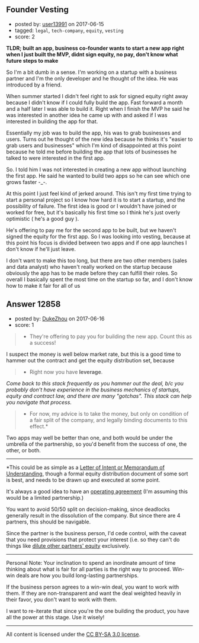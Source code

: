 ## Founder Vesting

- posted by: [user13991](https://stackexchange.com/users/11126312/user13991) on 2017-06-15
- tagged: `legal`, `tech-company`, `equity`, `vesting`
- score: 2

**TLDR; built an app, business co-founder wants to start a new app right when I just built the MVP, didnt sign equity, no pay, don't know what future steps to make**

So I'm a bit dumb in a sense. I'm working on a startup with a business partner and I'm the only developer and he thought of the idea. He was introduced by a friend. 

When summer started I didn't feel right to ask for signed equity right away because I didn't know if I could fully build the app. Fast forward a month and a half later I was able to build it. Right when I finish the MVP he said he was interested in another idea he came up with and asked if I was interested in building the app for that. 

Essentially my job was to build the app, his was to grab businesses and users. Turns out he thought of the new idea because he thinks it's "easier to grab users and businesses" which I'm kind of disappointed at this point because he told me before building the app that lots of businesses he talked to were interested in the first app.



So. I told him I was not interested in creating a new app without launching the first app. He said he wanted to build two apps so he can see which one grows faster -_-. 

At this point I just feel kind of jerked around. This isn't my first time trying to start a personal project so I know how hard it is to start a startup, and the possibility of failure. The first idea is good or I wouldn't have joined or worked for free, but it's basically his first time so I think he's just overly optimistic ( he's a good guy ). 

He's offering to pay me for the second app to be built, but we haven't signed the equity for the first app. So I was looking into vesting, because at this point his focus is divided between two apps and if one app launches I don't know if he'll just leave. 

I don't want to make this too long, but there are two other members (sales and data analyst) who haven't really worked on the startup because obviously the app has to be made before they can fulfill their roles. So overall I basically spent the most time on the startup so far, and I don't know how to make it fair for all of us

 








## Answer 12858

- posted by: [DukeZhou](https://stackexchange.com/users/4146639/dukezhou) on 2017-06-16
- score: 1

<blockquote>
  <ul>
  <li>They're offering to pay you for building the new app.  Count this as a success!  </li>
  </ul>
</blockquote>

<p>I suspect the money is well below market rate, but this is a good time to hammer out the contract and get the equity distribution set, because</p>

<blockquote>
  <ul>
  <li>Right now you have <strong>leverage</strong>.</li>
  </ul>
</blockquote>

<p><em>Come back to this stack frequently as you hammer out the deal, b/c you probably don't have experience in the business mechanics of startups, equity and contract law, and there are many "gotchas".  This stack can help you navigate that process.</em></p>

<blockquote>
  <ul>
  <li>For now, my advice is to take the money, but only on condition of a fair split of the company, and legally binding documents to this effect.*</li>
  </ul>
</blockquote>

<p>Two apps may well be better than one, and both would be under the umbrella of the partnership, so you'd benefit from the success of one, the other, or both.</p>

<hr>

<p>*This could be as simple as a <a href="https://en.wikipedia.org/wiki/Letter_of_intent" rel="nofollow noreferrer">Letter of Intent or Memorandum of Understanding</a>, though a formal equity distribution document of some sort is best, and needs to be drawn up and executed at some point.</p>

<p>It's always a good idea to have an <a href="https://en.wikipedia.org/wiki/Operating_agreement" rel="nofollow noreferrer">operating agreement</a> (I'm assuming this would be a limited partnership.)</p>

<p>You want to avoid 50/50 split on decision-making, since deadlocks generally result in the dissolution of the company. But since there are 4 partners, this should be navigable.  </p>

<p>Since the partner is the business person, I'd cede control, with the caveat that you need provisions that protect your interest (i.e. so they can't do things like <a href="http://www.investopedia.com/terms/d/dilution.asp" rel="nofollow noreferrer">dilute other partners' equity</a> exclusively. </p>

<hr>

<p>Personal Note:  Your inclination to spend an inordinate amount of time thinking about what is fair for all parties is the right way to proceed.  Win-win deals are how you build long-lasting partnerships.</p>

<p>If the business person agrees to a win-win deal, you want to work with them.  If they are non-transparent and want the deal weighted heavily in their favor, you don't want to work with them.</p>

<p>I want to re-iterate that since you're the one building the product, you have all the power at this stage.  Use it wisely!  </p>




---

All content is licensed under the [CC BY-SA 3.0 license](https://creativecommons.org/licenses/by-sa/3.0/).
